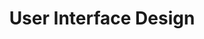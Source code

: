 ---
title: User Interface Design
summary: I aim to be as direct and straightforward as possible when working. My design process is structured in a way that I don’t waste your time by introducing unnecessary steps in the process.
---